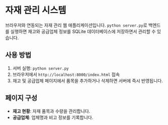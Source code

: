 # 자재 관리 시스템

브라우저와 연동되는 자재 관리 웹 애플리케이션입니다. `python server.py`로 백엔드를 실행하면 재고와 공급업체 정보를 SQLite 데이터베이스에 저장하면서 관리할 수 있습니다.

## 사용 방법
1. 서버 실행: `python server.py`
2. 브라우저에서 `http://localhost:8000/index.html` 접속
3. 재고 및 공급업체 페이지에서 품목을 추가하거나 삭제하면 서버에 즉시 반영됩니다.

## 페이지 구성
- **재고 현황**: 자재 품목과 수량을 관리합니다.
- **공급업체**: 업체명과 비고 정보를 기록합니다.
